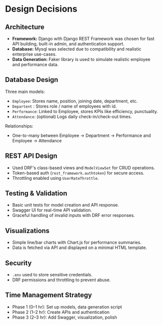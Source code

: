 # Design Decisions

## Architecture

- **Framework:** Django with Django REST Framework was chosen for fast API building, built-in admin, and authentication support.
- **Database:** Mysql was selected due to compatibility and realistic enterprise use-cases.
- **Data Generation:** Faker library is used to simulate realistic employee and performance data.

## Database Design

Three main models:
- `Employee`: Stores name, position, joining date, department, etc.
- `Departent` : Stores role / name of employees with id.
- `Performance`: Linked to Employee, stores KPIs like efficiency, punctuality.
- `Attendance`: (optional) Logs daily check-in/check-out times.

Relationships:
- One-to-many between Employee -> Department -> Performance and Employee -> Attendance

## REST API Design

- Used DRF's class-based views and `ModelViewSet` for CRUD operations.
- Token-based auth (`rest_framework.authtoken`) for secure access.
- Throttling enabled using `UserRateThrottle`.

## Testing & Validation

- Basic unit tests for model creation and API response.
- Swagger UI for real-time API validation.
- Graceful handling of invalid inputs with DRF error responses.

## Visualizations

- Simple line/bar charts with Chart.js for performance summaries.
- Data is fetched via API and displayed on a minimal HTML template.


## Security

- `.env` used to store sensitive credentials.
- DRF permissions and throttling to prevent abuse.

##  Time Management Strategy

- Phase 1 (0–1 hr): Set up models, data generation script
- Phase 2 (1–2 hr): Create APIs and authentication
- Phase 3 (2–3 hr): Add Swagger, visualization, polish
